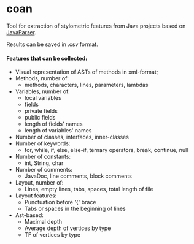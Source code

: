 # coan
Tool for extraction of stylometric features from Java projects based on [JavaParser](https://github.com/javaparser/javaparser "JavaParser GitHub").

Results can be saved in .csv format.

#### Features that can be collected:
* Visual representation of ASTs of methods in xml-format;
* Methods, number of:
    * methods, characters, lines, parameters, lambdas
* Variables, number of:
    * local variables
    * fields
    * private fields
    * public fields
    * length of fields' names
    * length of variables' names
* Number of classes, interfaces, inner-classes
* Number of keywords:
    * for, while, if, else, else-if, ternary operators, break, continue, null
* Number of constants:
    * int, String, char
* Number of comments:
    * JavaDoc, line comments, block comments
* Layout, number of:
    * Lines, empty lines, tabs, spaces, total length of file
* Layout features:
    * Punctuation before '{' brace
    * Tabs or spaces in the beginning of lines
* Ast-based:
    * Maximal depth
    * Average depth of vertices by type
    * TF of vertices by type

     
